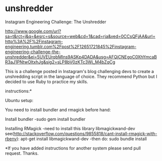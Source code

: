 unshredder
==========

Instagram Engineering Challenge: The Unshredder

http://www.google.com/url?sa=t&rct=j&q=&esrc=s&source=web&cd=1&cad=rja&ved=0CCsQFjAA&url=http%3A%2F%2Finstagram-engineering.tumblr.com%2Fpost%2F12651721845%2Finstagram-engineering-challenge-the-unshredder&ei=5UVEUrqbMIns9ASKp4DADA&usg=AFQjCNEgoC0XhYmcaBR3aJ1PNtwOltxhJg&sig2=sLP8bV0zKTc3Wj_M4bZqCg

This is a challenge posted in Instagram's blog challenging devs to create a unshredding script in the language of choice. They recommend Python but I decided to use Ruby to practice my skills.

instructions:*

Ubuntu setup:

You need to install bundler and rmagick before hand:

  Install bundler
    -sudo gem install bundler

  Installing RMagick
    -need to install this library libmagickwand-dev see(http://stackoverflow.com/questions/9855818/cant-install-rmagick-with-rbenv):
       apt-get install libmagickwand-dev
    -then do:
      sudo bundle install

*If you have added instructions for another system please send pull request. Thanks.